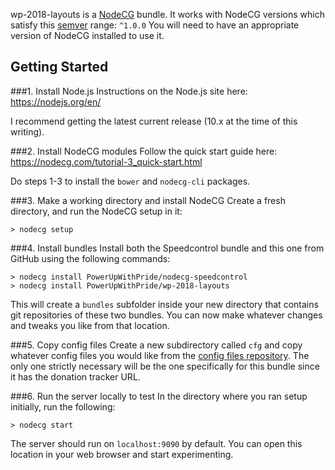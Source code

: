 wp-2018-layouts is a [NodeCG](http://github.com/nodecg/nodecg) bundle. 
It works with NodeCG versions which satisfy this [semver](https://docs.npmjs.com/getting-started/semantic-versioning) range: `^1.0.0`
You will need to have an appropriate version of NodeCG installed to use it.

## Getting Started

###1. Install Node.js
Instructions on the Node.js site here: https://nodejs.org/en/

I recommend getting the latest current release (10.x at the time of this writing).

###2. Install NodeCG modules
Follow the quick start guide here: https://nodecg.com/tutorial-3_quick-start.html

Do steps 1-3 to install the `bower` and `nodecg-cli` packages.

###3. Make a working directory and install NodeCG
Create a fresh directory, and run the NodeCG setup in it:

```
> nodecg setup
```

###4. Install bundles
Install both the Speedcontrol bundle and this one from GitHub using the following commands:

```
> nodecg install PowerUpWithPride/nodecg-speedcontrol
> nodecg install PowerUpWithPride/wp-2018-layouts
```

This will create a `bundles` subfolder inside your new directory that contains git repositories of these two bundles.  You can now make whatever changes and tweaks you like from that location.

###5. Copy config files
Create a new subdirectory called `cfg` and copy whatever config files you would like from the [config files repository](https://github.com/PowerUpWithPride/puwp-config-files/tree/master/layouts).  The only one strictly necessary will be the one specifically for this bundle since it has the donation tracker URL.

###6. Run the server locally to test
In the directory where you ran setup initially, run the following:

```
> nodecg start
```

The server should run on `localhost:9090` by default.  You can open this location in your web browser and start experimenting.
